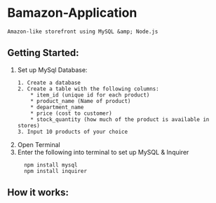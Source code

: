 # Bamazon-Application
```
Amazon-like storefront using MySQL &amp; Node.js
```

## Getting Started:
1. Set up MySql Database: 
      ```
     1. Create a database 
     2. Create a table with the following columns:
          * item_id (unique id for each product)
          * product_name (Name of product)
          * department_name
          * price (cost to customer)
          * stock_quantity (how much of the product is available in stores)
     3. Input 10 products of your choice 
      ```
2. Open Terminal 
2. Enter the following into terminal to set up MySQL & Inquirer
      ```
        npm install mysql
        npm install inquirer
      ```

## How it works: 

